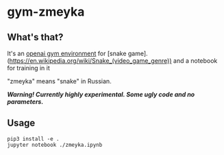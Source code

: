 # gym-zmeyka

## What's that?

It's an [openai gym environment](https://gym.openai.com/docs/) for [snake game].(https://en.wikipedia.org/wiki/Snake_(video_game_genre)) and a notebook for training in it

"zmeyka" means "snake" in Russian.

***Warning! Currently highly experimental. Some ugly code and no parameters.***

## Usage

```
pip3 install -e .
jupyter notebook ./zmeyka.ipynb
```
